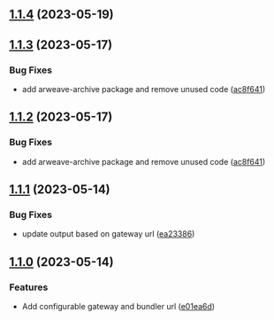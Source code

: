 

## [1.1.4](https://github.com/pawanpaudel93/arweave-archive-action/compare/v1.1.3...v1.1.4) (2023-05-19)

## [1.1.3](https://github.com/pawanpaudel93/arweave-archive-action/compare/v1.1.1...v1.1.3) (2023-05-17)


### Bug Fixes

* add arweave-archive package and remove unused code ([ac8f641](https://github.com/pawanpaudel93/arweave-archive-action/commit/ac8f641329d142a8a9e5d5295ffd38865a709eec))

## [1.1.2](https://github.com/pawanpaudel93/arweave-archive-action/compare/v1.1.1...v1.1.2) (2023-05-17)


### Bug Fixes

* add arweave-archive package and remove unused code ([ac8f641](https://github.com/pawanpaudel93/arweave-archive-action/commit/ac8f641329d142a8a9e5d5295ffd38865a709eec))

## [1.1.1](https://github.com/pawanpaudel93/arweave-archive-action/compare/v1.1.0...v1.1.1) (2023-05-14)


### Bug Fixes

* update output based on gateway url ([ea23386](https://github.com/pawanpaudel93/arweave-archive-action/commit/ea23386d8fe25c92b5553b821ba51d598eea59fa))

## [1.1.0](https://github.com/pawanpaudel93/arweave-archive-action/compare/v1.0.0...v1.1.0) (2023-05-14)


### Features

* Add configurable gateway and bundler url ([e01ea6d](https://github.com/pawanpaudel93/arweave-archive-action/commit/e01ea6df073151a084a37baaa41f59c09ae4f932))